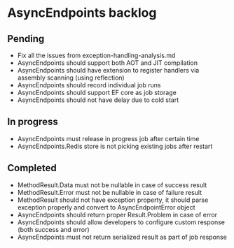 # AsyncEndpoints backlog

## Pending

- Fix all the issues from exception-handling-analysis.md
- AsyncEndpoints should support both AOT and JIT compilation
- AsyncEndpoints should have extension to register handlers via assembly scanning (using reflection)
- AsyncEndpoints should record individual job runs
- AsyncEndpoints should support EF core as job storage
- AsyncEndpoints should not have delay due to cold start

## In progress

- AsyncEndpoints must release in progress job after certain time
- AsyncEndpoints.Redis store is not picking existing jobs after restart

## Completed

- MethodResult.Data must not be nullable in case of success result
- MethodResult.Error must not be nullable in case of failure result
- MethodResult should not have exception property, it should parse exception properly and convert to AsyncEndpointError object
- AsyncEndpoints should return proper Result.Problem in case of error
- AsyncEndpoints should allow developers to configure custom response (both success and error)
- AsyncEndpoints must not return serialized result as part of job response
